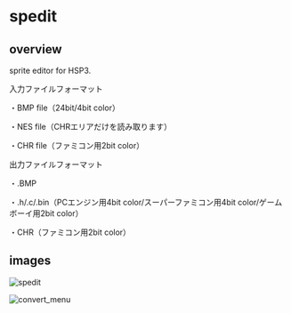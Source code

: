 # spedit

## overview

sprite editor  for HSP3.

入力ファイルフォーマット

・BMP file（24bit/4bit color）

・NES file（CHRエリアだけを読み取ります）

・CHR file（ファミコン用2bit color）

出力ファイルフォーマット

・.BMP

・.h/.c/.bin（PCエンジン用4bit color/スーパーファミコン用4bit color/ゲームボーイ用2bit color）

・CHR（ファミコン用2bit color）

## images

![spedit](https://user-images.githubusercontent.com/5597377/123058411-c2247a80-d443-11eb-94e5-608b7becc73b.png)

![convert_menu](https://user-images.githubusercontent.com/5597377/131601102-8b97766f-d1e2-4f0b-9148-90aa75e56145.png)

